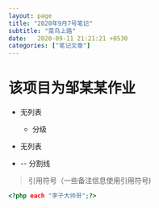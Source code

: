 ```yaml
---
layout: page
title: "2020年9月7号笔记"
subtitle: "菜鸟上路"
date:   2020-09-11 21:21:21 +0530
categories: ["笔记文章"]
---
```

# 该项目为邹某某作业

- 无列表
  - 分级
- 无列表

- -- 分割线

>引用符号（一些备注信息使用引用符号)

```php
<?php each "李子大帅哥";?>
```